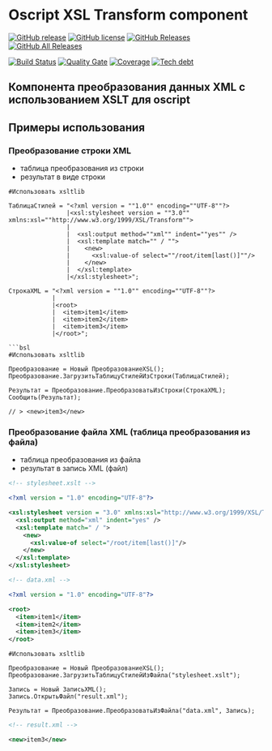 # Oscript XSL Transform component

[![GitHub release](https://img.shields.io/github/release/ArKuznetsov/xsltlib.svg?style=flat-square)](https://github.com/ArKuznetsov/xsltlib/releases)
[![GitHub license](https://img.shields.io/github/license/ArKuznetsov/xsltlib.svg?style=flat-square)](https://github.com/ArKuznetsov/xsltlib/blob/master/LICENSE)
[![GitHub Releases](https://img.shields.io/github/downloads/ArKuznetsov/xsltlib/latest/total?style=flat-square)](https://github.com/ArKuznetsov/xsltlib/releases)
[![GitHub All Releases](https://img.shields.io/github/downloads/ArKuznetsov/xsltlib/total?style=flat-square)](https://github.com/ArKuznetsov/xsltlib/releases)

[![Build Status](https://img.shields.io/github/workflow/status/ArKuznetsov/xsltlib/%D0%9A%D0%BE%D0%BD%D1%82%D1%80%D0%BE%D0%BB%D1%8C%20%D0%BA%D0%B0%D1%87%D0%B5%D1%81%D1%82%D0%B2%D0%B0)](https://github.com/arkuznetsov/xsltlib/actions/)
[![Quality Gate](https://open.checkbsl.org/api/project_badges/measure?project=xsltlib&metric=alert_status)](https://open.checkbsl.org/dashboard/index/xsltlib)
[![Coverage](https://open.checkbsl.org/api/project_badges/measure?project=xsltlib&metric=coverage)](https://open.checkbsl.org/dashboard/index/xsltlib)
[![Tech debt](https://open.checkbsl.org/api/project_badges/measure?project=xsltlib&metric=sqale_index)](https://open.checkbsl.org/dashboard/index/xsltlib)

## Компонента преобразования данных XML с использованием XSLT для oscript

## Примеры использования

### Преобразование строки XML

* таблица преобразования из строки
* результат в виде строки

```bsl
#Использовать xsltlib

ТаблицаСтилей = "<?xml version = ""1.0"" encoding=""UTF-8""?>
                |<xsl:stylesheet version = ""3.0"" xmlns:xsl=""http://www.w3.org/1999/XSL/Transform"">
                |
                |  <xsl:output method=""xml"" indent=""yes"" />
                |  <xsl:template match="" / "">
                |    <new>
                |      <xsl:value-of select=""/root/item[last()]""/>
                |    </new>
                |  </xsl:template>
                |</xsl:stylesheet>";

СтрокаXML = "<?xml version = ""1.0"" encoding=""UTF-8""?>
            |
            |<root>
            |  <item>item1</item>
            |  <item>item2</item>
            |  <item>item3</item>
            |</root>";

```bsl
#Использовать xsltlib

Преобразование = Новый ПреобразованиеXSL();
Преобразование.ЗагрузитьТаблицуСтилейИзСтроки(ТаблицаСтилей);

Результат = Преобразование.ПреобразоватьИзСтроки(СтрокаXML);
Сообщить(Результат);

// > <new>item3</new>
```

### Преобразование файла XML (таблица преобразования из файла)

* таблица преобразования из файла
* результат в запись XML (файл)

```xml
<!-- stylesheet.xslt -->

<?xml version = "1.0" encoding="UTF-8"?>

<xsl:stylesheet version = "3.0" xmlns:xsl="http://www.w3.org/1999/XSL/Transform">
  <xsl:output method="xml" indent="yes" />
  <xsl:template match=" / ">
    <new>
      <xsl:value-of select="/root/item[last()]"/>
    </new>
  </xsl:template>
</xsl:stylesheet>
```

```xml
<!-- data.xml -->

<?xml version = "1.0" encoding="UTF-8"?>

<root>
  <item>item1</item>
  <item>item2</item>
  <item>item3</item>
</root>
```

```bsl
#Использовать xsltlib

Преобразование = Новый ПреобразованиеXSL();
Преобразование.ЗагрузитьТаблицуСтилейИзФайла("stylesheet.xslt");

Запись = Новый ЗаписьXML();
Запись.ОткрытьФайл("result.xml");

Результат = Преобразование.ПреобразоватьИзФайла("data.xml", Запись);

```

```xml
<!-- result.xml -->

<new>item3</new>
```
